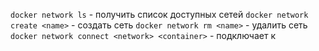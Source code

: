 `docker network ls` -  получить список доступных сетей
`docker network create <name>` -  создать сеть
`docker network rm <name>` -  удалить сеть
`docker network connect <network> <container>` - подключает <container> к <network>
